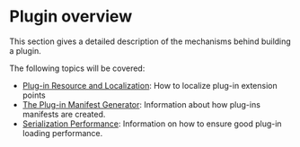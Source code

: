 Plugin overview
=====
This section gives a detailed description of the mechanisms behind building a plugin.

The following topics will be covered:

* [Plug-in Resource and Localization](plugin_resources_and_localizability.md): How to localize plug-in extension points
* [The Plug-in Manifest Generator](the_plugin_manifest_generator.md): Information about how plug-ins manifests are created.
* [Serialization Performance](serialization_performance.md): Information on how to ensure good plug-in loading performance.
